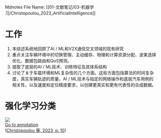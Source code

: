  Mdnotes File Name: [[01-文献笔记/03-机器学习/Christopoulou_2023_ArtificialIntelligence]]
# 工作
1. 本综述系统地回顾了AI / ML和V2X通信交叉领域的现有研究
2. 重点关注车辆环境中的切换管理、主动缓存、物理和计算资源分配、波束选择优化、数据包路由和QoS预测。
3. 提取了底层的AI / ML技术、训练特征及其体系结构
4. 讨论了关于车载环境和ML复杂性的几个方面。这些方面包括算法的时间复杂度，真实车辆轨迹的质量，AI / ML技术与指定的网络操作和底层汽车用例的相关性，以及速度和定位精度要求，以创建更真实和更有代表性的合成数据。
# 强化学习分类
![](2VRL62LA.png)  
[Go to annotation](zotero://open-pdf/library/items/KRQBJG89?page=10&annotation=2VRL62LA)  
([Christopoulou 等, 2023, p. 10](zotero://select/library/items/KH779GIC))